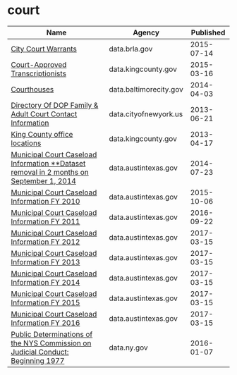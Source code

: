 # court

Name | Agency | Published
---- | ---- | ---------
[City Court Warrants](../datasets/3j5u-jyar.md) | data.brla.gov | 2015-07-14
[Court-Approved Transcriptionists](../datasets/bdjj-5xue.md) | data.kingcounty.gov | 2015-03-16
[Courthouses](../datasets/z5tu-c7qn.md) | data.baltimorecity.gov | 2014-04-03
[Directory Of DOP Family & Adult Court Contact Information](../datasets/f46j-m4iq.md) | data.cityofnewyork.us | 2013-06-21
[King County office locations](../datasets/heqd-ysmv.md) | data.kingcounty.gov | 2013-04-17
[Municipal Court Caseload Information **Dataset removal in 2 months on September 1, 2014](../datasets/8jyt-x94k.md) | data.austintexas.gov | 2014-07-23
[Municipal Court Caseload Information FY 2010](../datasets/c69b-fkfx.md) | data.austintexas.gov | 2015-10-06
[Municipal Court Caseload Information FY 2011](../datasets/u8uw-t2sm.md) | data.austintexas.gov | 2016-09-22
[Municipal Court Caseload Information FY 2012](../datasets/md9p-6y8z.md) | data.austintexas.gov | 2017-03-15
[Municipal Court Caseload Information FY 2013](../datasets/4gv8-96x2.md) | data.austintexas.gov | 2017-03-15
[Municipal Court Caseload Information FY 2014](../datasets/uqe6-trgb.md) | data.austintexas.gov | 2017-03-15
[Municipal Court Caseload Information FY 2015](../datasets/jbxk-jjnn.md) | data.austintexas.gov | 2017-03-15
[Municipal Court Caseload Information FY 2016](../datasets/kexg-4t6a.md) | data.austintexas.gov | 2017-03-15
[Public Determinations of the NYS Commission on Judicial Conduct: Beginning 1977](../datasets/gnpf-e4p2.md) | data.ny.gov | 2016-01-07

